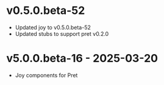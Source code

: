 # v0.5.0.beta-52

- Updated joy to v0.5.0.beta-52
- Updated stubs to support pret v0.2.0

# v5.0.0.beta-16 - 2025-03-20

- Joy components for Pret
